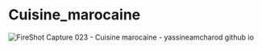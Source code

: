# Cuisine_marocaine

![FireShot Capture 023 - Cuisine marocaine - yassineamcharod github io](https://user-images.githubusercontent.com/48087450/107066101-d0982f80-67dd-11eb-8fed-e74629e01780.png)
